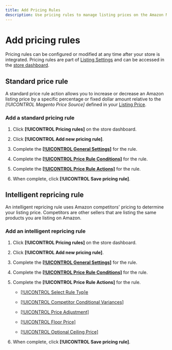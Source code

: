 ```yaml
---
title: Add Pricing Rules
description: Use pricing rules to manage listing prices on the Amazon Marketplace for your Commerce product catalog.
---
```


# Add pricing rules

Pricing rules can be configured or modified at any time after your store is integrated. Pricing rules are part of [Listing Settings](./listing-settings.md) and can be accessed in the [store dashboard](./amazon-store-dashboard.md).

## Standard price rule

A standard price rule action allows you to increase or decrease an Amazon listing price by a specific percentage or fixed dollar amount relative to the **[!UICONTROL Magento Price Source*]* defined in your [Listing Price](./listing-price.md).

### Add a standard pricing rule

1. Click **[!UICONTROL Pricing rules]** on the store dashboard.

1. Click **[!UICONTROL Add new pricing rule]**.

1. Complete the **[[!UICONTROL General Settings]](./pricing-rule-general-settings.md)** for the rule.

1. Complete the **[[!UICONTROL Price Rule Conditions]](./pricing-rule-conditions.md)** for the rule.

1. Complete the **[[!UICONTROL Price Rule Actions]](./standard-price-rules.md)** for the rule.

1. When complete, click **[!UICONTROL Save pricing rule]**.

## Intelligent repricing rule

An intelligent repricing rule uses Amazon competitors' pricing to determine your listing price. Competitors are other sellers that are listing the same products you are listing on Amazon.

### Add an intelligent repricing rule

1. Click **[!UICONTROL Pricing rules]** on the store dashboard.

1. Click **[!UICONTROL Add new pricing rule]**.

1. Complete the **[[!UICONTROL General Settings]](./pricing-rule-general-settings.md)** for the rule.

1. Complete the **[[!UICONTROL Price Rule Conditions]](./pricing-rule-conditions.md)** for the rule.

1. Complete the **[!UICONTROL Price Rule Actions]** for the rule.

    - [[!UICONTROL Select Rule Typ]e](./intelligent-repricing-rules.md)

    - [[!UICONTROL Competitor Conditional Variances]](./competitor-conditional-variances.md)

    - [[!UICONTROL Price Adjustment]](./price-adjustment.md)

    - [[!UICONTROL Floor Price]](./floor-price.md)

    - [[!UICONTROL Optional Ceiling Price]](./optional-ceiling-price.md)

1. When complete, click **[!UICONTROL Save pricing rule]**.
